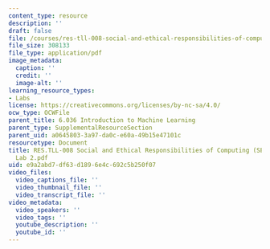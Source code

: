 ```yaml
---
content_type: resource
description: ''
draft: false
file: /courses/res-tll-008-social-and-ethical-responsibilities-of-computing-serc-fall-2021/e9a2abd7df63d1896e4c692c5b250f07_RES-TLL008F21-6036_lab2.pdf
file_size: 308133
file_type: application/pdf
image_metadata:
  caption: ''
  credit: ''
  image-alt: ''
learning_resource_types:
- Labs
license: https://creativecommons.org/licenses/by-nc-sa/4.0/
ocw_type: OCWFile
parent_title: 6.036 Introduction to Machine Learning
parent_type: SupplementalResourceSection
parent_uid: a0645803-3a97-da0c-e60a-49b15e47101c
resourcetype: Document
title: RES.TLL-008 Social and Ethical Responsibilities of Computing (SERC), 6.036
  Lab 2.pdf
uid: e9a2abd7-df63-d189-6e4c-692c5b250f07
video_files:
  video_captions_file: ''
  video_thumbnail_file: ''
  video_transcript_file: ''
video_metadata:
  video_speakers: ''
  video_tags: ''
  youtube_description: ''
  youtube_id: ''
---
```

